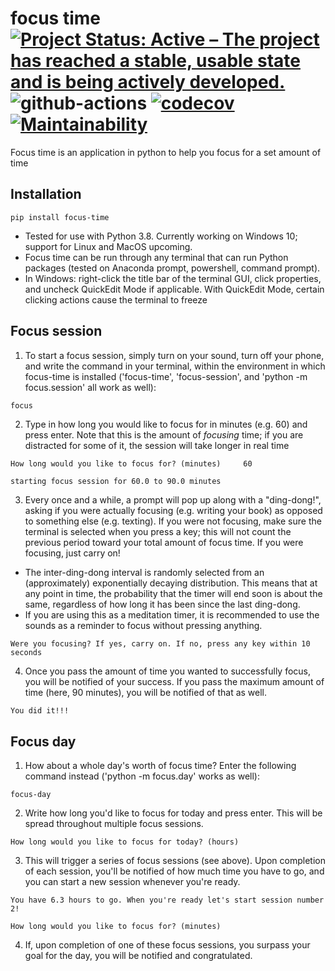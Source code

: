 # focus time [![Project Status: Active – The project has reached a stable, usable state and is being actively developed.](https://www.repostatus.org/badges/latest/active.svg)](https://www.repostatus.org/#active) ![github-actions](https://github.com/philshams/focus-time/actions/workflows/github-actions.yml/badge.svg) [![codecov](https://codecov.io/gh/philshams/focus-time/branch/master/graph/badge.svg?token=47QYGC78KA)](https://codecov.io/gh/philshams/focus-time) [![Maintainability](https://api.codeclimate.com/v1/badges/1ad02bb99ec75481e422/maintainability)](https://codeclimate.com/github/philshams/focus-time/maintainability)

Focus time is an application in python to help you focus for a set amount of time

## Installation
```
pip install focus-time
```
- Tested for use with Python 3.8. Currently working on Windows 10; support for Linux and MacOS upcoming. 
- Focus time can be run through any terminal that can run Python packages (tested on Anaconda prompt, powershell, command prompt).
- In Windows: right-click the title bar of the terminal GUI, click properties, and uncheck QuickEdit Mode if applicable. With QuickEdit Mode, certain clicking actions cause the terminal to freeze

## Focus session
1. To start a focus session, simply turn on your sound, turn off your phone, and write the command in your terminal, within the environment in which focus-time is installed ('focus-time', 'focus-session', and 'python -m focus.session' all work as well):
```py
focus
```
2. Type in how long you would like to focus for in minutes (e.g. 60) and press enter. Note that this is the amount of _focusing_ time; if you are distracted for some of it, the session will take longer in real time
```
How long would you like to focus for? (minutes)     60

starting focus session for 60.0 to 90.0 minutes
```
3. Every once and a while, a prompt will pop up along with a "ding-dong!", asking if you were actually focusing (e.g. writing your book) as opposed to something else (e.g. texting). If you were not focusing, make sure the terminal is selected when you press a key; this will not count the previous period toward your total amount of focus time. If you were focusing, just carry on!
- The inter-ding-dong interval is randomly selected from an (approximately) exponentially decaying distribution. This means that at any point in time, the probability that the timer will end soon is about the same, regardless of how long it has been since the last ding-dong.
- If you are using this as a meditation timer, it is recommended to use the sounds as a reminder to focus without pressing anything.
```
Were you focusing? If yes, carry on. If no, press any key within 10 seconds
```
4. Once you pass the amount of time you wanted to successfully focus, you will be notified of your success. If you pass the maximum amount of time (here, 90 minutes), you will be notified of that as well.
```
You did it!!!
```

## Focus day

1. How about a whole day's worth of focus time? Enter the following command instead ('python -m focus.day' works as well):
```
focus-day
```
2. Write how long you'd like to focus for today and press enter. This will be spread throughout multiple focus sessions.
```
How long would you like to focus for today? (hours)
```
3. This will trigger a series of focus sessions (see above). Upon completion of each session, you'll be notified of how much time you have to go, and you can start a new session whenever you're ready.
```
You have 6.3 hours to go. When you're ready let's start session number 2!

How long would you like to focus for? (minutes) 
```
4. If, upon completion of one of these focus sessions, you surpass your goal for the day, you will be notified and congratulated.
